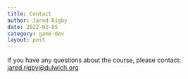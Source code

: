 ```yaml
---
title: Contact
author: Jared Rigby
date: 2022-02-05
category: game-dev
layout: post
---
```


If you have any questions about the course, please contact: [jared.rigby@dulwich.org](mailto:jared.rigby@dulwich.org)
